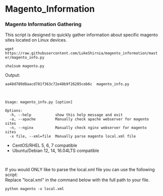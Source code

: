 # Magento_Information


### Magento Information Gathering

This script is designed to quickly gather information about specific magento sites located on Linux devices. 


`wget https://raw.githubusercontent.com/LukeShirnia/magento_information/master/magento_info.py`

`sha1sum magento.py`

Output:

`aa48d789d8aacd781f363c72e48b9f26285ceb6c  magento_info.py`

<br />

```
Usage: magento_info.py [option]

Options:
  -h, --help           show this help message and exit
  -a, --apache         Manually check apache webserver for magento sites
  -n, --nginx          Manually check nginx webserver for magento sites
  -x file, --xml=file  Manually parse magento local.xml file
```


* CentOS/RHEL 5, 6, 7 compatible
* Ubuntu/Debian 12, 14, 16.04LTS compatible


<br />

If you would ONLY like to parse the local.xml file you can use the following script:
<br />
Replace "local.xml" in the command below with the full path to your file.

```
python magento -x local.xml
```
